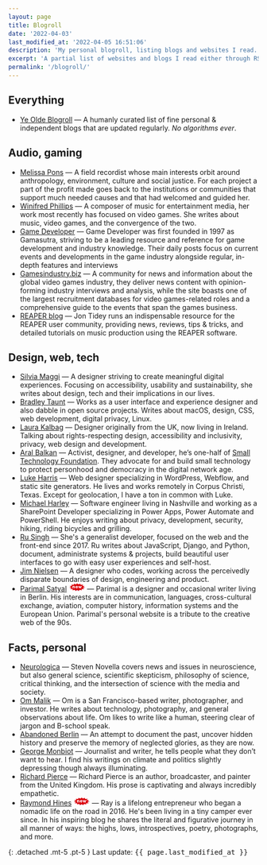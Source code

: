 ```yaml
---
layout: page
title: Blogroll
date: '2022-04-03'
last_modified_at: '2022-04-05 16:51:06'
description: 'My personal blogroll, listing blogs and websites I read. It starts with a curated platform that has no algorithm.'
excerpt: 'A partial list of websites and blogs I read either through RSS, the Fediverse or both.'
permalink: '/blogroll/'
---
```

## Everything

- [Ye Olde Blogroll](https://blogroll.org/) — A humanly curated list of fine personal & independent blogs that are updated regularly. _No algorithms ever_.

## Audio, gaming

- [Melissa Pons](https://melissapons.com/) — A field recordist whose main interests orbit around anthropology, environment, culture and social justice. For each project a part of the profit made goes back to the institutions or communities that support much needed causes and that had welcomed and guided her.
- [Winifred Phillips](https://winifredphillips.wpcomstaging.com/) — A composer of music for entertainment media, her work most recently has focused on video games. She writes about music, video games, and the convergence of the two.
- [Game Developer](https://www.gamedeveloper.com/blogs) — Game Developer was first founded in 1997 as Gamasutra, striving to be a leading resource and reference for game development and industry knowledge. Their daily posts focus on current events and developments in the game industry alongside regular, in-depth features and interviews
- [Gamesindustry.biz](https://www.gamesindustry.biz/) — A community for news and information about the global video games industry, they deliver news content with opinion-forming industry interviews and analysis, while the site boasts one of the largest recruitment databases for video games-related roles and a comprehensive guide to the events that span the games business.
- [REAPER blog](https://reaperblog.net/) — Jon Tidey runs an indispensable resource for the REAPER user community, providing news, reviews, tips & tricks, and detailed tutorials on music production using the REAPER software.

## Design, web, tech

- [Silvia Maggi](https://silviamaggidesign.com) — A designer striving to create meaningful digital experiences. Focusing on accessibility, usability and sustainability, she writes about design, tech and their implications in our lives.
- [Bradley Taunt](https://tdarb.org/) — Works as a user interface and experience designer and also dabble in open source projects. Writes about macOS, design, CSS, web development, digital privacy, Linux.
- [Laura Kalbag](https://laurakalbag.com/) — Designer originally from the UK, now living in Ireland. Talking about rights-respecting design, accessibility and inclusivity, privacy, web design and development.
- [Aral Balkan](https://ar.al/) — Activist, designer, and developer, he’s one-half of [Small Technology Foundation](https://small-tech.org/). They advocate for and build small technology to protect personhood and democracy in the digital network age.
- [Luke Harris](https://www.lkhrs.com) — Web designer specializing in WordPress, Webflow, and static site generators. He lives and works remotely in Corpus Christi, Texas. Except for geolocation, I have a ton in common with Luke.
- [Michael Harley](https://obsolete29.com/) — Software engineer living in Nashville and working as a SharePoint Developer specializing in Power Apps, Power Automate and PowerShell. He enjoys writing about privacy, development, security, hiking, riding bicycles and grilling.
- [Ru Singh](https://rusingh.com/) — She's a generalist developer, focused on the web and the front-end since 2017. Ru writes about JavaScript, Django, and Python, document, administrate systems & projects, build beautiful user interfaces to go with easy user experiences and self-host.
- [Jim Nielsen](https://blog.jim-nielsen.com/) — A designer who codes, working across the perceivedly disparate boundaries of design, engineering and product.
- [Parimal Satyal](https://neustadt.fr) ![new](/assets/images/new.gif) — Parimal is a designer and occasional writer living in Berlin. His interests are in communication, languages, cross-cultural exchange, aviation, computer history, information systems and the European Union. Parimal's personal website is a tribute to the creative web of the 90s.

## Facts, personal

- [Neurologica](https://theness.com/neurologicablog) — Steven Novella covers news and issues in neuroscience, but also general science, scientific skepticism, philosophy of science, critical thinking, and the intersection of science with the media and society.
- [Om Malik](https://om.co/) — Om is a San Francisco-based writer, photographer, and investor. He writes about technology, photography, and general observations about life. Om likes to write like a human, steering clear of jargon and B-school speak.
- [Abandoned Berlin](https://www.abandonedberlin.com) — An attempt to document the past, uncover hidden history and preserve the memory of neglected glories, as they are now.
- [George Monbiot](https://www.monbiot.com/) — Journalist and writer, he tells people what they don’t want to hear. I find his writings on climate and politics slightly depressing though always illuminating.
- [Richard Pierce](https://tettig.com/) — Richard Pierce is an author, broadcaster, and painter from the United Kingdom. His prose is captivating and always incredibly empathetic.
- [Raymond Hines](https://alongtheray.com) ![new](/assets/images/new.gif) — Ray is a lifelong entrepreneur who began a nomadic life on the road in 2016. He's been living in a tiny camper ever since. In his inspiring blog he shares the literal and figurative journey in all manner of ways: the highs, lows, introspectives, poetry, photographs, and more.

{: .detached .mt-5 .pt-5 }
Last update: <kbd>{{ page.last_modified_at }}</kbd>